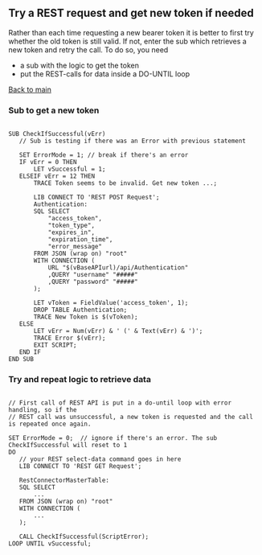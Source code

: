 ## Try a REST request and get new token if needed

Rather than each time requesting a new bearer token it is better to first try whether the old token is still valid. 
If not, enter the sub which retrieves a new token and retry the call. To do so, you need 
 * a sub with the logic to get the token
 * put the REST-calls for data inside a DO-UNTIL loop 
 
 <a href="https://github.com/ChristofSchwarz/qs_script_rest_api">Back to main</a>
 ### Sub to get a new token
 ```
 
SUB CheckIfSuccessful(vErr)
	// Sub is testing if there was an Error with previous statement
    
	SET ErrorMode = 1; // break if there's an error
	IF vErr = 0 THEN
    	LET vSuccessful = 1;
    ELSEIF vErr = 12 THEN
        TRACE Token seems to be invalid. Get new token ...;
        
        LIB CONNECT TO 'REST POST Request';
        Authentication:
        SQL SELECT 
            "access_token",
            "token_type",
            "expires_in",
            "expiration_time",
            "error_message"
        FROM JSON (wrap on) "root"
        WITH CONNECTION (
            URL "$(vBaseAPIurl)/api/Authentication"
            ,QUERY "username" "#####"
            ,QUERY "password" "#####"
        ); 
        
        LET vToken = FieldValue('access_token', 1);
        DROP TABLE Authentication;
        TRACE New Token is $(vToken);	
    ELSE
       	LET vErr = Num(vErr) & ' (' & Text(vErr) & ')';
        TRACE Error $(vErr); 
        EXIT SCRIPT;
    END IF
END SUB
 ```
 ### Try and repeat logic to retrieve data
 ```
 
 // First call of REST API is put in a do-until loop with error handling, so if the 
 // REST call was unsuccessful, a new token is requested and the call is repeated once again.
 
SET ErrorMode = 0;  // ignore if there's an error. The sub CheckIfSuccessful will reset to 1
DO
    // your REST select-data command goes in here 
    LIB CONNECT TO 'REST GET Request';

    RestConnectorMasterTable:
    SQL SELECT 
        ...
    FROM JSON (wrap on) "root"
    WITH CONNECTION (
        ...
    ); 

    CALL CheckIfSuccessful(ScriptError);
LOOP UNTIL vSuccessful;    
 ```
